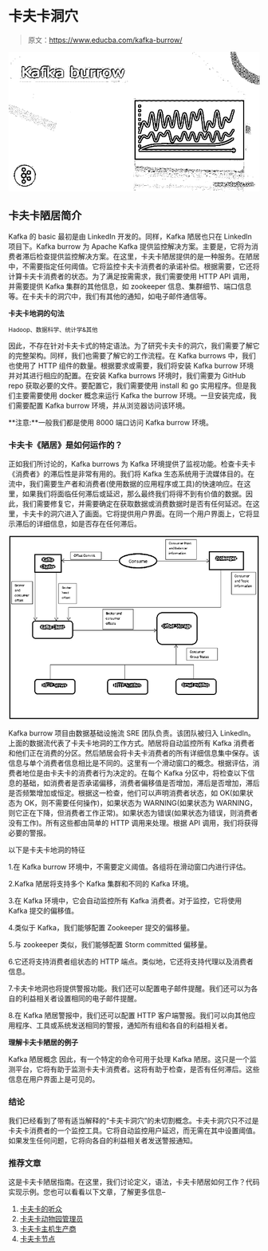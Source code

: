 # 卡夫卡洞穴

> 原文：<https://www.educba.com/kafka-burrow/>

![Kafka burrow](img/f158036f2096f257c3a693d1b350bc10.png)



## 卡夫卡陋居简介

Kafka 的 basic 最初是由 LinkedIn 开发的。同样，Kafka 陋居也只在 LinkedIn 项目下。Kafka burrow 为 Apache Kafka 提供监控解决方案。主要是，它将为消费者滞后检查提供监控解决方案。在这里，卡夫卡陋居提供的是一种服务。在陋居中，不需要指定任何阈值。它将监控卡夫卡消费者的承诺补偿。根据需要，它还将计算卡夫卡消费者的状态。为了满足按需需求，我们需要使用 HTTP API 调用，并需要提供 Kafka 集群的其他信息，如 zookeeper 信息、集群细节、端口信息等。在卡夫卡的洞穴中，我们有其他的通知，如电子邮件通信等。

**卡夫卡地洞的句法**

<small>Hadoop、数据科学、统计学&其他</small>

因此，不存在针对卡夫卡式的特定语法。为了研究卡夫卡的洞穴，我们需要了解它的完整架构。同样，我们也需要了解它的工作流程。在 Kafka burrows 中，我们也使用了 HTTP 组件的数量。根据要求或需要，我们将安装 Kafka burrow 环境并对其进行相应的配置。在安装 Kafka burrows 环境时，我们需要为 GitHub repo 获取必要的文件。要配置它，我们需要使用 install 和 go 实用程序。但是我们主要需要使用 docker 概念来运行 Kafka the burrow 环境。一旦安装完成，我们需要配置 Kafka burrow 环境，并从浏览器访问该环境。

**注意:**一般我们都是使用 8000 端口访问 Kafka burrow 环境。

### 卡夫卡《陋居》是如何运作的？

正如我们所讨论的，Kafka burrows 为 Kafka 环境提供了监视功能。检查卡夫卡《消费者》的滞后性是非常有用的。我们将 Kafka 生态系统用于流媒体目的。在流中，我们需要生产者和消费者(使用数据的应用程序或工具)的快速响应。在这里，如果我们将面临任何滞后或延迟，那么最终我们将得不到有价值的数据。因此，我们需要修复它，并需要确定在获取数据或消费数据时是否有任何延迟。在这里，卡夫卡的洞穴进入了画面。它将提供用户界面。在同一个用户界面上，它将显示滞后的详细信息，如是否存在任何滞后。

![Kafka burrow](img/f17dbdcccab0d8b9e9c26cbb688cf7f0.png)



Kafka burrow 项目由数据基础设施流 SRE 团队负责。该团队被归入 LinkedIn。上面的数据流代表了卡夫卡地洞的工作方式。陋居将自动监控所有 Kafka 消费者和他们正在消费的分区。然后陋居会将卡夫卡消费者的所有详细信息集中保存。该信息与单个消费者信息相比是不同的。这里有一个滑动窗口的概念。根据评估，消费者地位是由卡夫卡的消费者行为决定的。在每个 Kafka 分区中，将检查以下信息的基础，如消费者是否承诺偏移，消费者偏移值是否增加，滞后是否增加，滞后是否频繁增加或恒定。根据这一检查，他们可以声明消费者状态，如 OK(如果状态为 OK，则不需要任何操作)，如果状态为 WARNING(如果状态为 WARNING，则它正在下降，但消费者工作正常)。如果状态为错误(如果状态为错误，则消费者没有工作)。所有这些都由简单的 HTTP 调用来处理。根据 API 调用，我们将获得必要的警报。

以下是卡夫卡地洞的特征

1.在 Kafka burrow 环境中，不需要定义阈值。各组将在滑动窗口内进行评估。

2.Kafka 陋居将支持多个 Kafka 集群和不同的 Kafka 环境。

3.在 Kafka 环境中，它会自动监控所有 Kafka 消费者。对于监控，它将使用 Kafka 提交的偏移值。

4.类似于 Kafka，我们能够配置 Zookeeper 提交的偏移量。

5.与 zookeeper 类似，我们能够配置 Storm committed 偏移量。

6.它还将支持消费者组状态的 HTTP 端点。类似地，它还将支持代理以及消费者信息。

7.卡夫卡地洞也将提供警报功能。我们还可以配置电子邮件提醒。我们还可以为各自的利益相关者设置相同的电子邮件提醒。

8.在 Kafka 陋居警报中，我们还可以配置 HTTP 客户端警报。我们可以向其他应用程序、工具或系统发送相同的警报，通知所有组和各自的利益相关者。

**理解卡夫卡陋居的例子**

Kafka 陋居概念
因此，有一个特定的命令可用于处理 Kafka 陋居。这只是一个监测平台，它将有助于监测卡夫卡消费者。这将有助于检查，是否有任何滞后。这些信息在用户界面上是可见的。

### 结论

我们已经看到了带有适当解释的“卡夫卡洞穴”的未切割概念。卡夫卡洞穴只不过是卡夫卡消费者的一个监控工具。它将自动监控用户延迟，而无需在其中设置阈值。如果发生任何问题，它将向各自的利益相关者发送警报通知。

### 推荐文章

这是卡夫卡陋居指南。在这里，我们讨论定义，语法，卡夫卡陋居如何工作？代码实现示例。您也可以看看以下文章，了解更多信息–

1.  [卡夫卡的听众](https://www.educba.com/kafka-listener/)
2.  [卡夫卡动物园管理员](https://www.educba.com/kafka-zookeeper/)
3.  [卡夫卡主机生产商](https://www.educba.com/kafka-console-producer/)
4.  [卡夫卡节点](https://www.educba.com/kafka-node/)





